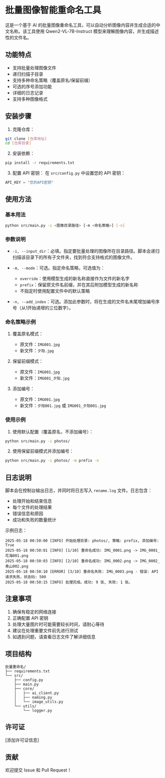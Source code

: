 # 批量图像智能重命名工具

这是一个基于 AI 的批量图像重命名工具，可以自动分析图像内容并生成合适的中文名称。该工具使用 Qwen2-VL-7B-Instruct 模型来理解图像内容，并生成描述性的文件名。

## 功能特点

- 支持批量处理图像文件
- 递归扫描子目录
- 支持多种命名策略（覆盖原名/保留前缀）
- 可选的序号添加功能
- 详细的日志记录
- 支持多种图像格式

## 安装步骤

1. 克隆仓库：
```bash
git clone [仓库地址]
cd [仓库目录]
```

2. 安装依赖：
```bash
pip install -r requirements.txt
```

3. 配置 API 密钥：
在 `src/config.py` 中设置您的 API 密钥：
```python
API_KEY = "您的API密钥"
```

## 使用方法

### 基本用法

```bash
python src/main.py -i <图像目录路径> [-m <命名策略>] [-n]
```

### 参数说明

- `-i, --input_dir`：必填。指定要批量处理的图像所在目录路径。脚本会递归扫描该目录下的所有子文件夹，找到符合支持格式的图像文件。

- `-m, --mode`：可选。指定命名策略，可选值为：
  - `override`：使用模型生成的新名称直接作为文件的新名字
  - `prefix`：保留原文件名前缀，并在其后附加模型生成的新名称
  - 不指定时使用配置文件中的默认策略

- `-n, --add_index`：可选。添加此参数时，将在生成的文件名末尾增加编号序号（从1开始递增的三位数字）。

### 命名策略示例

1. 覆盖原名模式：
   - 原文件：`IMG001.jpg`
   - 新文件：`夕阳.jpg`

2. 保留前缀模式：
   - 原文件：`IMG001.jpg`
   - 新文件：`IMG001_夕阳.jpg`

3. 添加编号：
   - 原文件：`IMG001.jpg`
   - 新文件：`夕阳001.jpg` 或 `IMG001_夕阳001.jpg`

### 使用示例

1. 使用默认配置（覆盖原名，不添加编号）：
```bash
python src/main.py -i photos/
```

2. 使用保留前缀模式并添加编号：
```bash
python src/main.py -i photos/ -m prefix -n
```

## 日志说明

脚本会在控制台输出日志，并同时将日志写入 `rename.log` 文件。日志包含：
- 处理开始和结束信息
- 每个文件的处理结果
- 错误信息和原因
- 成功和失败的数量统计

示例日志：
```
2025-05-18 00:50:00 [INFO] 开始处理目录: photos/, 策略: prefix, 添加编号: True
2025-05-18 00:50:01 [INFO] [1/10] 重命名成功: IMG_0001.png -> IMG_0001_花海001.png
2025-05-18 00:50:03 [INFO] [2/10] 重命名成功: IMG_0002.png -> IMG_0002_青山002.png
2025-05-18 00:50:10 [ERROR] [3/10] 重命名失败: IMG_0003.png - 错误: API 请求失败，状态码: 500
2025-05-18 00:50:15 [INFO] 处理完成。成功: 9 张, 失败: 1 张。
```

## 注意事项

1. 确保有稳定的网络连接
2. 正确配置 API 密钥
3. 处理大量图片时可能需要较长时间，请耐心等待
4. 建议在处理重要文件前先进行测试
5. 如遇到问题，请查看日志文件了解详细信息

## 项目结构

```
批量重命名/
├── requirements.txt
└── src/
    ├── config.py
    ├── main.py
    ├── core/
    │   ├── ai_client.py
    │   ├── naming.py
    │   └── image_utils.py
    └── utils/
        └── logger.py
```

## 许可证

[添加许可证信息]

## 贡献

欢迎提交 Issue 和 Pull Request！ 